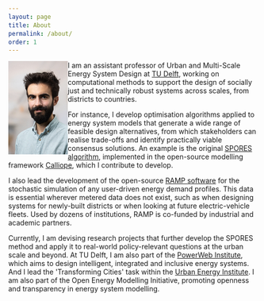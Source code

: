 ```yaml
---
layout: page
title: About
permalink: /about/
order: 1
---
```



<img src="/assets/tud_pic.jpg" width="120" align="left" class="rounded-corners"/>

I am an assistant professor of Urban and Multi-Scale Energy System Design at [TU Delft](https://www.tudelft.nl/en/staff/f.lombardi/?cHash=d1e3cb32ea77e2f6b4b93327f6d0b992), working on computational methods to support the design of socially just and technically robust systems across scales, from districts to countries.

For instance, I develop optimisation algorithms applied to energy system models that generate a wide range of feasible design alternatives, from which stakeholders can realise trade-offs and identify practically viable consensus solutions. An example is the original [SPORES algorithm](https://doi.org/10.1016/j.joule.2020.08.002), implemented in the open-source modelling framework [Calliope](https://calliope.readthedocs.io/en/stable/user/advanced_features.html#spores-mode), which I contribute to develop. 

I also lead the development of the open-source [RAMP software](https://rampdemand.org/) for the stochastic simulation of any user-driven energy demand profiles. This data is essential wherever metered data does not exist, such as when designing systems for newly-built districts or when looking at future electric-vehicle fleets. Used by dozens of institutions, RAMP is co-funded by industrial and academic partners.

Currently, I am devising research projects that further develop the SPORES method and apply it to real-world policy-relevant questions at the urban scale and beyond. At TU Delft, I am also part of the [PowerWeb Institute](https://www.tudelft.nl/powerweb), which aims to design intelligent, integrated and inclusive energy systems. And I lead the 'Transforming Cities' task within the [Urban Energy Institute](https://www.tudelft.nl/urbanenergy/). I am also part of the Open Energy Modelling Initiative, promoting openness and transparency in energy system modelling.